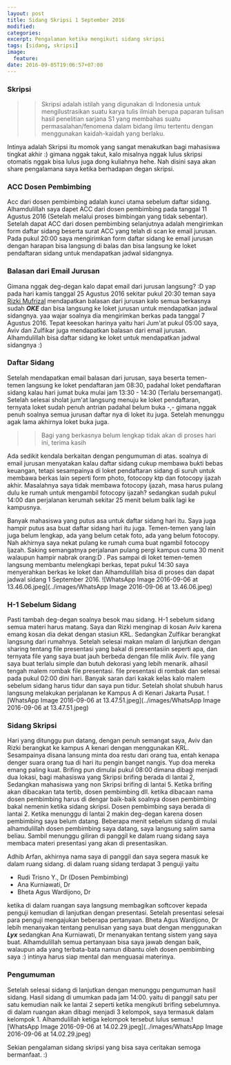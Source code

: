 ```yaml
---
layout: post
title: Sidang Skripsi 1 September 2016
modified:
categories: 
excerpt: Pengalaman ketika mengikuti sidang skripsi 
tags: [sidang, skripsi]
image:
  feature:
date: 2016-09-05T19:06:57+07:00
---
```


### Skripsi

>> Skripsi adalah istilah yang digunakan di Indonesia untuk mengilustrasikan suatu karya tulis ilmiah berupa paparan tulisan hasil penelitian sarjana S1 yang membahas suatu permasalahan/fenomena dalam bidang ilmu tertentu dengan menggunakan kaidah-kaidah yang berlaku.

Intinya adalah Skripsi itu momok yang sangat menakutkan bagi mahasiswa tingkat akhir :) gimana nggak takut, kalo misalnya nggak lulus skripsi otomatis nggak bisa lulus juga dong kuliahnya hehe. Nah disini saya akan share pengalamana saya ketika berhadapan degan skripsi. 

### ACC Dosen Pembimbing
Acc dari dosen pembimbing adalah kunci utama sebelum daftar sidang. Alhamdulillah saya dapet ACC dari dosen pembimbing pada tanggal 11 Agustus 2016 (Setelah melalui proses bimbingan yang tidak sebentar). Setelah dapat ACC dari dosen pembimbing selanjutnya adalah mengirimkan form daftar sidang beserta surat ACC yang telah di scan ke email jurusan. Pada pukul 20:00 saya mengirimkan form daftar sidang ke email jurusan dengan harapan bisa langsung di balas dan bisa langsung ke loket pendaftaran sidang untuk mendapatkan jadwal sidangnya.

### Balasan dari Email Jurusan
Gimana nggak deg-degan kalo dapat email dari jurusan langsung? :D yap pada hari kamis tanggal 25 Agustus 2016 sekitar pukul 20:30 teman saya [Rizki Mufrizal](https://rizkimufrizal.github.io/) mendapatkan balasan dari jurusan kalo semua berkasnya sudah ***OKE*** dan bisa langsung ke loket jurusan untuk mendapatkan jadwal sidangnya. yaa wajar soalnya dia mengirimkan berkas pada tanggal 7 Agustus 2016. Tepat keesokan harinya yaitu hari Jum'at pukul 05:00 saya, Aviv dan Zulfikar juga mendapatkan balasan dari email jurusan. Alhamdulillah bisa daftar sidang ke loket untuk mendapatkan jadwal sidangnya :) 

### Daftar Sidang 
Setelah mendapatkan email balasan dari jurusan, saya beserta temen-temen langsung ke loket pendaftaran jam 08:30, padahal loket pendaftaran sidang kalau hari jumat buka mulai jam 13:30 - 14:30 (Terlalu bersemangat). Setelah selesai sholat jum'at langsung menuju ke loket pendaftaran, ternyata loket sudah penuh antrian padahal belum buka -,- gimana nggak penuh soalnya semua jurusan daftar nya di loket itu juga. Setelah menunggu agak lama akhirnya loket buka juga. 

>> Bagi yang berkasnya belum lengkap tidak akan di proses hari ini, terima kasih

Ada sedikit kendala berkaitan dengan pengumuman di atas. soalnya di email jurusan menyatakan kalau daftar sidang cukup membawa bukti bebas keuangan, tetapi sesampainya di loket pendaftaran sidang di suruh untuk membawa berkas lain seperti form photo, fotocopy ktp dan fotocopy ijazah akhir. Masalahnya saya tidak membawa fotocopy ijazah, masa harus pulang dulu ke rumah untuk mengambil fotocopy ijazah? sedangkan sudah pukul 14:00 dan perjalanan kerumah sekitar 25 menit belum balik lagi ke kampusnya. 

Banyak mahasiswa yang putus asa untuk daftar sidang hari itu. Saya juga hampir putus asa buat daftar sidang hari itu juga. Temen-temen yang lain juga belum lengkap, ada yang belum cetak foto, ada yang belum fotocopy. Nah akhirnya saya nekat pulang ke rumah cuma buat ngambil fotocopy Ijazah. Saking semangatnya perjalanan pulang pergi kampus cuma 30 menit walaupun hampir nabrak orang:D . Pas sampai di loket temen-temen langsung membantu melengkapi berkas, tepat pukul 14:30 saya menyerahkan berkas ke loket dan Alhamdulillah bisa di proses dan dapat jadwal sidang 1 September 2016. ![WhatsApp Image 2016-09-06 at 13.46.06.jpeg](../images/WhatsApp Image 2016-09-06 at 13.46.06.jpeg)

### H-1 Sebelum Sidang
Pasti tambah deg-degan soalnya besok mau sidang. H-1 sebelum sidang semua materi harus matang. Saya dan Rizki menginap di kosan Aviv karena emang kosan dia dekat dengan stasiun KRL. Sedangkan Zulfikar berangkat langsung dari rumahnya. Setelah selesai makan malam di lanjutkan dengan sharing tentang file presentasi yang bakal di presentasiin seperti apa, dan ternyata file yang saya buat jauh berbeda dengan file milik Aviv. file yang saya buat terlalu simple dan butuh dekorasi yang lebih menarik. alhasil tengah malem rombak file presentasi. file presentasi di rombak dan selesai pada pukul 02:00 dini hari. Banyak saran dari kakak kelas kalo malem sebelum sidang harus tidur dan saya pun tidur. Setelah sholat shubuh harus langsung melakukan perjalanan ke Kampus A di Kenari Jakarta Pusat. ![WhatsApp Image 2016-09-06 at 13.47.51.jpeg](../images/WhatsApp Image 2016-09-06 at 13.47.51.jpeg)

### Sidang Skripsi
Hari yang ditunggu pun datang, dengan penuh semangat saya, Aviv dan Rizki berangkat ke kampus A kenari dengan menggunakan KRL. Sesampainya disana lansung minta doa restu dari orang tua, entah kenapa denger suara orang tua di hari itu pengin banget nangis. Yup doa mereka emang paling kuat. Brifing pun dimulai pukul 08:00 dimana dibagi menjadi dua lokasi, bagi mahasiswa yang Skripsi brifing berada di lantai 2, Sedangkan mahasiswa yang non Skripsi brifing di lantai 5. Ketika brifing akan dibacakan tata tertib, dosen pembimbing dll. ketika dibacaan nama dosen pembimbing harus di dengar baik-baik soalnya dosen pembimbing bakal nemenin ketika sidang skripsi. Dosen pembimbing saya berada di lantai 2. Ketika menunggu di lantai 2 makin deg-degan karena dosen pembimbing saya belum datang. Beberapa menit sebelum sidang di mulai alhamdulillah dosen pembimbing saya datang, saya langsung salim sama beliau. Sambil menunggu giliran di panggil ke dalam ruang sidang saya membaca materi presentasi yang akan di presentasikan. 

Adhib Arfan, akhirnya nama saya di panggil dan saya segera masuk ke dalam ruang sidang. di dalam ruang sidang terdapat 3 penguji yaitu 

* Rudi Trisno Y., Dr (Dosen Pembimbing)
* Ana Kurniawati, Dr
* Bheta Agus Wardijono, Dr

ketika di dalam ruangan saya langsung membagikan softcover kepada penguji kemudian di lanjutkan dengan presentasi. Setelah presentasi selesai para penguji mengajukan beberapa pertanyaan. Bheta Agus Wardijono, Dr lebih menanyakan tentang penulisan yang saya buat dengan menggunakan ***Lyx*** sedangkan Ana Kurniawati, Dr menanyakan tentang sistem yang saya buat. Alhamdulillah semua pertanyaan bisa saya jawab dengan baik, walaupun ada yang terbata-bata namun dibantu oleh dosen pembimbing saya :) intinya harus siap mental dan menguasai materinya.

### Pengumuman
Setelah selesai sidang di lanjutkan dengan menunggu pengumuman hasil sidang. Hasil sidang di umumkan pada jam 14:00. yaitu di panggil satu per satu kemudian naik ke lantai 2 seperti ketika mengikuti brifing sebelumnya. di dalam ruangan akan dibagi menjadi 3 kelompok, saya termasuk dalam kelompok 1. Alhamdulillah ketiga kelompok tersebut lulus semua.![WhatsApp Image 2016-09-06 at 14.02.29.jpeg](../images/WhatsApp Image 2016-09-06 at 14.02.29.jpeg)

Sekian pengalaman sidang skripsi yang bisa saya ceritakan semoga bermanfaat. :) 


